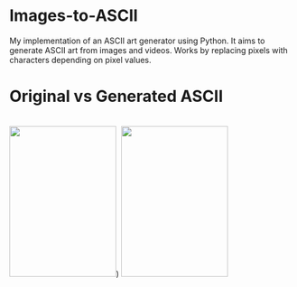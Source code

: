 # Images-to-ASCII
My implementation of an ASCII art generator using Python. It aims to generate ASCII art from images and videos. Works by replacing pixels with characters depending on pixel values.

#       Original vs Generated ASCII
<br>
<img src="https://user-images.githubusercontent.com/51715921/209464016-fa642320-b321-47e1-b2f5-dbf8b2559adb.png"  width="189" height="267" />)
<img src="https://user-images.githubusercontent.com/51715921/209464006-a7bb18e6-69bc-43c0-a5e7-c0773fa01001.png" width="189" height="267" />
